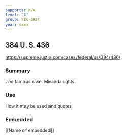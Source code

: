 ```yaml
---
supports: N/A
level: "1"
group: YIG-2024
year: xxxx
---
```

## 384 U. S. 436

https://supreme.justia.com/cases/federal/us/384/436/

### Summary

*The* famous case. Miranda rights. 


### Use

How it may be used and quotes

### Embedded

[[Name of embedded]]